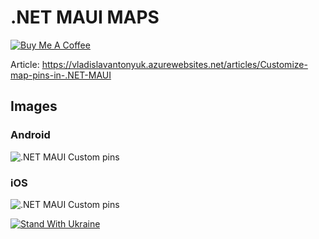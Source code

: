 # .NET MAUI MAPS

[![Buy Me A Coffee](https://ik.imagekit.io/VladislavAntonyuk/vladislavantonyuk/misc/bmc-button.png)](https://www.buymeacoffee.com/vlad.antonyuk)

Article: https://vladislavantonyuk.azurewebsites.net/articles/Customize-map-pins-in-.NET-MAUI

## Images

### Android

![.NET MAUI Custom pins](https://ik.imagekit.io/VladislavAntonyuk/vladislavantonyuk/articles/30/android-pins.png)

### iOS

![.NET MAUI Custom pins](https://ik.imagekit.io/VladislavAntonyuk/vladislavantonyuk/articles/30/ios-pins.png)

[![Stand With Ukraine](https://img.shields.io/badge/made_in-ukraine-ffd700.svg?labelColor=0057b7)](https://stand-with-ukraine.pp.ua)
